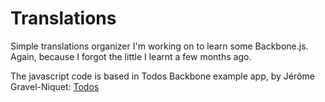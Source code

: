# Translations

Simple translations organizer I'm working on to learn some Backbone.js. Again, because I forgot the little I learnt a few months ago.

The javascript code is based in Todos Backbone example app, by Jérôme Gravel-Niquet: [Todos](http://backbonejs.org/examples/todos/index.html)